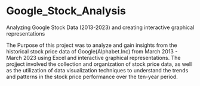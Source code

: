 # Google_Stock_Analysis
Analyzing Google Stock Data (2013-2023) and creating interactive graphical representations

The Purpose of this project was to analyze and gain insights from the historical stock price data of Google(Alphabet.Inc) from March 2013 - March 2023
using Excel and interactive graphical representations. The projject involved the collection and organization of stock price data, as well as the utilization of
data visualization techniques to understand the trends and patterns in the stock price performance over the ten-year period.
